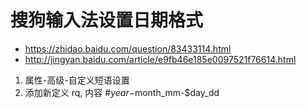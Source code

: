 # 搜狗输入法设置日期格式
- https://zhidao.baidu.com/question/83433114.html
- http://jingyan.baidu.com/article/e9fb46e185e0097521f76614.html


1. 属性-高级-自定义短语设置
1. 添加新定义 rq, 内容 #$year-$month_mm-$day_dd


